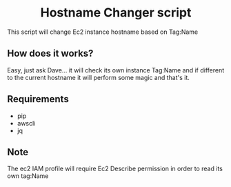 # <center>Hostname Changer script </center>

This script will change Ec2 instance hostname based on Tag:Name 

## How does it works?
Easy, just ask Dave... it will check its own instance Tag:Name and if different to the current hostname it will perform some magic and that's it. 

## Requirements
* pip
* awscli
* jq

## Note

The ec2 IAM profile will require Ec2 Describe permission in order to read its own tag:Name
